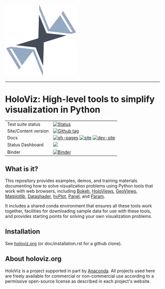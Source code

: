 <img src="https://github.com/holoviz/holoviz/blob/master/doc/_static/holoviz-logo.svg"><br>

-----------------

# HoloViz: High-level tools to simplify visualization in Python

|    |    |
| --- | --- |
| Test suite status | [![Status](https://github.com/holoviz/holoviz/workflows/pytest/badge.svg?query=branch%3Amaster)](https://github.com/holoviz/holoviz/actions/workflows/test.yaml?query=branch%3Amaster)
| Site/Content version | [![Github tag](https://img.shields.io/github/tag/holoviz/holoviz.svg?label=tag&colorB=11ccbb)](https://github.com/holoviz/holoviz/tags) |
| Docs | [![gh-pages](https://img.shields.io/github/last-commit/holoviz/holoviz/gh-pages.svg)](https://github.com/holoviz/holoviz/tree/gh-pages) [![site](https://img.shields.io/website-up-down-green-red/http/holoviz.org.svg)](http://holoviz.org) [![dev-site](https://img.shields.io/website-up-down-green-red/https/pyviz-dev.github.io/holoviz.svg?label=dev%20website)](https://pyviz-dev.github.io/holoviz/)  |
| Status Dashboard | [![](https://img.shields.io/website-up-down-green-red/http/status.holoviz.org.svg?label=status-dashboard)](http://status.holoviz.org/) |
| Binder  | [![Binder](https://mybinder.org/badge_logo.svg)](https://mybinder.org/v2/gh/holoviz/holoviz/HEAD?labpath=examples%2Ftutorial%2F00_Setup.ipynb) |


## What is it?

This repository provides examples, demos, and training materials
documenting how to solve visualization problems using Python
tools that work with web browsers, including
[Bokeh](https://bokeh.org),
[HoloViews](https://holoviews.org),
[GeoViews](http://geoviews.org),
[Matplotlib](https://matplotlib.org),
[Datashader](https://datashader.org),
[hvPlot](https://hvplot.holoviz.org),
[Panel](https://panel.holoviz.org), and
[Param](https://param.holoviz.org).

It includes a shared conda environment that ensures all these tools work together,
facilities for downloading sample data for use with these tools, and provides
starting points for solving your own visualization problems.


## Installation

See [holoviz.org](https://holoviz.org/installation.html) (or doc/installation.rst for a github clone).


## About holoviz.org

HoloViz is a project supported in part by [Anaconda](https://anaconda.com).
All projects used here are freely available for commercial or
non-commercial use according to a permissive open-source license as
described in each project's website.
